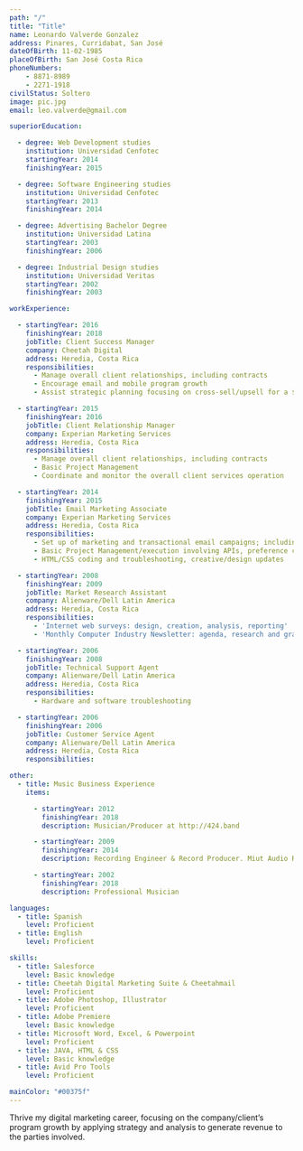 ```yaml
---
path: "/"
title: "Title"
name: Leonardo Valverde Gonzalez
address: Pinares, Curridabat, San José
dateOfBirth: 11-02-1985
placeOfBirth: San José Costa Rica
phoneNumbers:
    - 8871-8989
    - 2271-1918
civilStatus: Soltero
image: pic.jpg
email: leo.valverde@gmail.com

superiorEducation:

  - degree: Web Development studies
    institution: Universidad Cenfotec
    startingYear: 2014
    finishingYear: 2015

  - degree: Software Engineering studies
    institution: Universidad Cenfotec
    startingYear: 2013
    finishingYear: 2014

  - degree: Advertising Bachelor Degree
    institution: Universidad Latina
    startingYear: 2003
    finishingYear: 2006

  - degree: Industrial Design studies
    institution: Universidad Veritas
    startingYear: 2002
    finishingYear: 2003

workExperience:

  - startingYear: 2016
    finishingYear: 2018
    jobTitle: Client Success Manager
    company: Cheetah Digital
    address: Heredia, Costa Rica
    responsibilities:
      - Manage overall client relationships, including contracts
      - Encourage email and mobile program growth
      - Assist strategic planning focusing on cross-sell/upsell for a $3MM portfolio including retail, services, entertainment, and financial clients based in North America

  - startingYear: 2015
    finishingYear: 2016
    jobTitle: Client Relationship Manager
    company: Experian Marketing Services
    address: Heredia, Costa Rica
    responsibilities:
      - Manage overall client relationships, including contracts
      - Basic Project Management
      - Coordinate and monitor the overall client services operation

  - startingYear: 2014
    finishingYear: 2015
    jobTitle: Email Marketing Associate
    company: Experian Marketing Services
    address: Heredia, Costa Rica
    responsibilities:
      - Set up of marketing and transactional email campaigns; including testing/QA, segmentation and deployment
      - Basic Project Management/execution involving APIs, preference center forms, automations, and 3rd Party integrations
      - HTML/CSS coding and troubleshooting, creative/design updates

  - startingYear: 2008
    finishingYear: 2009
    jobTitle: Market Research Assistant
    company: Alienware/Dell Latin America
    address: Heredia, Costa Rica
    responsibilities:
      - 'Internet web surveys: design, creation, analysis, reporting'
      - 'Monthly Computer Industry Newsletter: agenda, research and graphic design'

  - startingYear: 2006
    finishingYear: 2008
    jobTitle: Technical Support Agent
    company: Alienware/Dell Latin America
    address: Heredia, Costa Rica
    responsibilities:
      - Hardware and software troubleshooting

  - startingYear: 2006
    finishingYear: 2006
    jobTitle: Customer Service Agent
    company: Alienware/Dell Latin America
    address: Heredia, Costa Rica
    responsibilities:

other:
  - title: Music Business Experience
    items: 

      - startingYear: 2012
        finishingYear: 2018
        description: Musician/Producer at http://424.band

      - startingYear: 2009
        finishingYear: 2014
        description: Recording Engineer & Record Producer. Miut Audio Recording Studio, San Pedro, Costa Rica

      - startingYear: 2002
        finishingYear: 2018
        description: Professional Musician

languages:
  - title: Spanish
    level: Proficient
  - title: English
    level: Proficient

skills:
  - title: Salesforce
    level: Basic knowledge
  - title: Cheetah Digital Marketing Suite & Cheetahmail
    level: Proficient
  - title: Adobe Photoshop, Illustrator
    level: Proficient
  - title: Adobe Premiere
    level: Basic knowledge
  - title: Microsoft Word, Excel, & Powerpoint
    level: Proficient
  - title: JAVA, HTML & CSS
    level: Basic knowledge
  - title: Avid Pro Tools
    level: Proficient

mainColor: "#00375f"
---
```

Thrive my digital marketing career, focusing on the company/client’s program growth by applying strategy and analysis to generate revenue to the parties involved.
